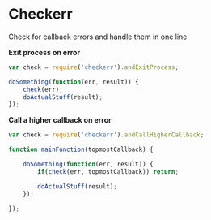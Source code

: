 Checkerr
========

Check for callback errors and handle them in one line


**Exit process on error**

```javascript
var check = require('checkerr').andExitProcess;

doSomething(function(err, result)) {
	check(err);
	doActualStuff(result);
});
```

**Call a higher callback on error**
```javascript
var check = require('checkerr').andCallHigherCallback;

function mainFunction(topmostCallback) {

	doSomething(function(err, result)) {
		if(check(err, topmostCallback)) return;

		doActualStuff(result);
	});

});
```
